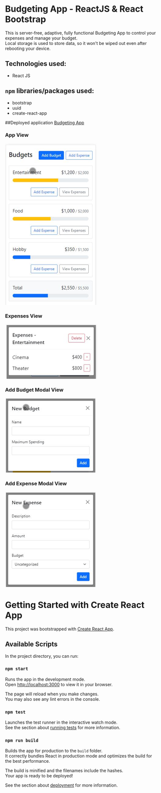 # Budgeting App - ReactJS & React Bootstrap
This is server-free, adaptive, fully functional Budgeting App to control your expenses and manage your budget.\
Local storage is used to store data, so it won't be wiped out even after rebooting your device.

## Technologies used:
- React JS

## ```npm``` libraries/packages used:
- bootstrap
- uuid
- create-react-app

##Deployed application
[Budgeting App](https://https://nervous-panini-3d8975.netlify.app/)

### App View
![this is what applooks like](assets/general_view.jpg)

### Expenses View
![this is expenses modal view](assets/espenses_view.jpg)

### Add Budget Modal View
![this is adding budget modal view](assets/adding_budget_view.jpg)

### Add Expense Modal View
![this is adding expense modal view](assets/adding_expense_view.jpg)

# Getting Started with Create React App

This project was bootstrapped with [Create React App](https://github.com/facebook/create-react-app).

## Available Scripts

In the project directory, you can run:

### `npm start`

Runs the app in the development mode.\
Open [http://localhost:3000](http://localhost:3000) to view it in your browser.

The page will reload when you make changes.\
You may also see any lint errors in the console.

### `npm test`

Launches the test runner in the interactive watch mode.\
See the section about [running tests](https://facebook.github.io/create-react-app/docs/running-tests) for more information.

### `npm run build`

Builds the app for production to the `build` folder.\
It correctly bundles React in production mode and optimizes the build for the best performance.

The build is minified and the filenames include the hashes.\
Your app is ready to be deployed!

See the section about [deployment](https://facebook.github.io/create-react-app/docs/deployment) for more information.
